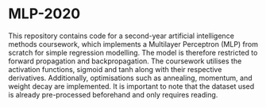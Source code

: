 # MLP-2020
This repository contains code for a second-year artificial intelligence methods coursework, which implements a Multilayer Perceptron (MLP) from scratch for simple regression modelling. The model is therefore restricted to forward propagation and backpropagation. The coursework utilises the activation functions, sigmoid and tanh along with their respective derivatives. Additionally, optimisations such as annealing, momentum, and weight decay are implemented. It is important to note that the dataset used is already pre-processed beforehand and only requires reading.
